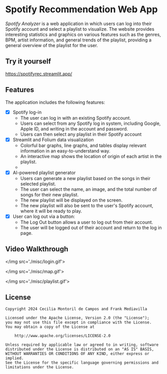 # Spotify Recommendation Web App

*Spotify Analyzer* is a web application in which users can log into their Spotify account and select a playlist to visualize. The website provides interesting statistics and graphics on various features such as the genres, BPM, artist information, and general trends of the playlist, providing a general overview of the playlist for the user. 

## Try it yourself

https://spotifyrec.streamlit.app/

## Features

The application includes the following features:

- [x] Spotify log-in 
  - The user can log in with an existing Spotify account.
  - Users can select from any Spotify log in system, including Google, Apple ID, and writing in the account and password.
  - Users can then select any playlist in their Spotify account
- [x] Streamlit and Folium data visualization 
  - Colorful bar graphs, line graphs, and tables display relevant information in an easy-to-understand way.
  - An interactive map shows the location of origin of each artist in the playlist.
  - 
- [x] AI-powered playlist generator
  - Users can generate a new playlist based on the songs in their selected playlist.
  - The user can select the name, an image, and the total number of songs for their new playlist.
  - The new playlist will be displayed on the screen.
  - The new playlist will also be sent to the user's Spotify account, where it will be ready to play.
- [x] User can log out via a button:
  - The Log Out button allows a user to log out from their account.
  - The user will be logged out of their account and return to the log in page.

## Video Walkthrough

</img src='./misc/login.gif'>

</img src='./misc/map.gif'>

</img src='./misc/playlist.gif'>

## License

    Copyright 2024 Cecilia Montoril de Campos and Frank Mediavilla

    Licensed under the Apache License, Version 2.0 (the "License");
    you may not use this file except in compliance with the License.
    You may obtain a copy of the License at

        http://www.apache.org/licenses/LICENSE-2.0

    Unless required by applicable law or agreed to in writing, software
    distributed under the License is distributed on an "AS IS" BASIS,
    WITHOUT WARRANTIES OR CONDITIONS OF ANY KIND, either express or implied.
    See the License for the specific language governing permissions and
    limitations under the License.
